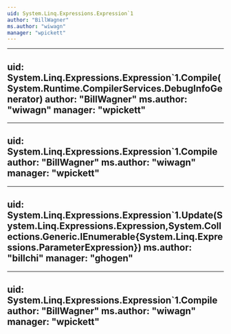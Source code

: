 ```yaml
---
uid: System.Linq.Expressions.Expression`1
author: "BillWagner"
ms.author: "wiwagn"
manager: "wpickett"
---
```


---
uid: System.Linq.Expressions.Expression`1.Compile(System.Runtime.CompilerServices.DebugInfoGenerator)
author: "BillWagner"
ms.author: "wiwagn"
manager: "wpickett"
---

---
uid: System.Linq.Expressions.Expression`1.Compile
author: "BillWagner"
ms.author: "wiwagn"
manager: "wpickett"
---

---
uid: System.Linq.Expressions.Expression`1.Update(System.Linq.Expressions.Expression,System.Collections.Generic.IEnumerable{System.Linq.Expressions.ParameterExpression})
ms.author: "billchi"
manager: "ghogen"
---

---
uid: System.Linq.Expressions.Expression`1.Compile
author: "BillWagner"
ms.author: "wiwagn"
manager: "wpickett"
---
